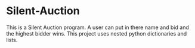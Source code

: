 # Silent-Auction
This is a Silent Auction program. A user can put in there name and bid and the highest bidder wins. This project uses nested python dictionaries and lists. 
